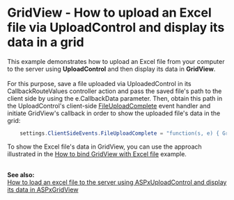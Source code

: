 # GridView - How to upload an Excel file via UploadControl and display its data in a grid


<p>This example demonstrates how to upload an Excel file from your computer to the server using <strong>UploadControl</strong> and then display its data in <strong>GridView</strong>.<br><br>For this purpose, save a file uploaded via UploadedControl in its CallbackRouteValues controller action and pass the saved file's path to the client side by using the e.CallbackData parameter. Then, obtain this path in the UploadControl's client-side <a href="https://documentation.devexpress.com/#AspNet/DevExpressWebScriptsASPxClientUploadControl_FileUploadCompletetopic">FileUploadComplete</a> event handler and initiate GridView's callback in order to show the uploaded file's data in the grid:</p>


```cs
    settings.ClientSideEvents.FileUploadComplete = "function(s, e) { GridView1.PerformCallback({ path: e.callbackData}); }";
```


<p>To show the Excel file's data in GridView, you can use the approach illustrated in the <a href="https://www.devexpress.com/Support/Center/p/E4458">How to bind GridView with Excel file</a> example.</p>
<br><strong>See also:</strong><br><a href="https://www.devexpress.com/Support/Center/p/E5199">How to load an excel file to the server using ASPxUploadControl and display its data in ASPxGridView</a>

<br/>


